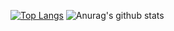 [![Top Langs](https://github-readme-stats.vercel.app/api/top-langs/?username=onur-yuksekkaya)](https://github.com/anuraghazra/github-readme-stats)
![Anurag's github stats](https://github-readme-stats.vercel.app/api?username=onur-yuksekkaya&hide=contribs,prs)
